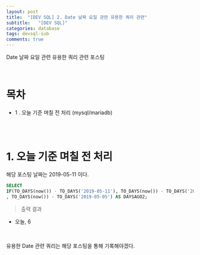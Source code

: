 ```yaml
---
layout: post
title:  "[DEV SQL] 2. Date 날짜 요일 관련 유용한 쿼리 관련"
subtitle:   "[DEV SQL]"
categories: database
tags: devsql-sub
comments: true
---
```


Date 날짜 요일 관련 유용한 쿼리 관련 포스팅

<br>

# 목차

- 1 . 오늘 기준 며칠 전 처리 (mysql/mariadb)

<br><br>


# 1. 오늘 기준 며칠 전 처리

해당 포스팅 날짜는 2019-05-11 이다.

```sql
SELECT 
IF(TO_DAYS(now()) - TO_DAYS('2019-05-11'), TO_DAYS(now()) - TO_DAYS('2019-05-11'), '오늘') AS DAYSAGO1
, TO_DAYS(now()) - TO_DAYS('2019-05-05') AS DAYSAGO2;
```

> 출력 결과

- 오늘, 6



<br>

유용한 Date 관련 쿼리는 해당 포스팅을 통해 기록해야겠다.